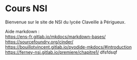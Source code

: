 # Cours NSI

Bienvenue sur le site de NSI du lycée Claveille à Périgueux.


Aide markdown :   
https://ens-fr.gitlab.io/mkdocs/markdown-bases/  
https://sourcefoundry.org/cinder/  
https://bouillotvincent.gitlab.io/pyodide-mkdocs/#introduction  
https://ferney-nsi.gitlab.io/premiere/chapitre1/
dfsfdsqf


